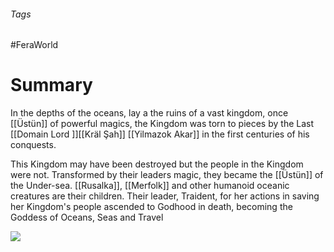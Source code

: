 ###### Tags

#FeraWorld

# Summary

In the depths of the oceans, lay a the ruins of a vast kingdom, once [[Üstün]] of powerful magics, the Kingdom was torn to pieces by the Last [[Domain Lord ]][[Kräl Şah]] [[Yilmazok Akar]] in the first centuries of his conquests.  

This Kingdom may have been destroyed but the people in the Kingdom were not. Transformed by their leaders magic, they became the [[Üstün]] of the Under-sea. [[Rusalka]], [[Merfolk]] and other humanoid oceanic creatures are their children. Their leader, Traident, for her actions in saving her Kingdom's people ascended to Godhood in death, becoming the Goddess of Oceans, Seas and Travel 

![](Traident.jpg)